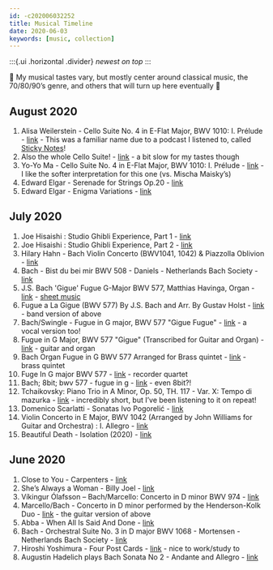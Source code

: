 ```yaml
---
id: -c202006032252
title: Musical Timeline
date: 2020-06-03
keywords: [music, collection]
---
```

:::{.ui .horizontal .divider}
*newest on top*
:::

🎵 My musical tastes vary, but mostly center around classical music, the 70/80/90’s genre, and others that will turn up here eventually 🎵

## August 2020
1. Alisa Weilerstein - Cello Suite No. 4 in E-Flat Major, BWV 1010: I. Prélude - [link](https://youtu.be/O4vZ1VYYCso) - This was a familiar name due to a podcast I listened to, called [Sticky Notes](https://stickynotespodcast.libsyn.com/)!
2. Also the whole Cello Suite! - [link](https://www.youtube.com/watch?v=dMFBpnsTSmc&list=OLAK5uy_mm7H-BTfNDloEI0pLkEEPxFPRWlGNpdSk) - a bit slow for my tastes though
3. Yo-Yo Ma - Cello Suite No. 4 in E-Flat Major, BWV 1010: I. Prélude - [link](https://youtu.be/rnjvtSShi4c) - I like the softer interpretation for this one (vs. Mischa Maisky’s)
4. Edward Elgar - Serenade for Strings Op.20 - [link](https://youtu.be/4WhN_pjhHY8)
5. Edward Elgar - Enigma Variations - [link](https://youtu.be/P2OhGH3rFi4)

## July 2020
1. Joe Hisaishi : Studio Ghibli Experience, Part 1 - [link](https://www.youtube.com/watch?v=0jZNKV5ROBM)
2. Joe Hisaishi : Studio Ghibli Experience, Part 2 - [link](https://youtu.be/FrX7tnM80M8)
3. Hilary Hahn - Bach Violin Concerto (BWV1041, 1042) & Piazzolla Oblivion - [link](https://youtu.be/nGwDSNEikFw)
4. Bach - Bist du bei mir BWV 508 - Daniels - Netherlands Bach Society - [link](https://youtu.be/i6dTpDTozmc)
5. J.S. Bach 'Gigue' Fugue G-Major BWV 577, Matthias Havinga, Organ - [link](https://youtu.be/WuoxijdFKA0) - [sheet music](https://imslp.org/wiki/Fugue_in_G_major,_BWV_577_%28Bach,_Johann_Sebastian%29)
6. Fugue a La Gigue (BWV 577) By J.S. Bach and Arr. By Gustav Holst - [link](https://youtu.be/DQU0MhiWBm4) - band version of above
7. Bach/Swingle - Fugue in G major, BWV 577 "Gigue Fugue" - [link](https://youtu.be/hPUtnaioG-0) - a vocal version too!
8. Fugue in G Major, BWV 577 "Gigue" (Transcribed for Guitar and Organ) - [link](https://youtu.be/KkOAXT88DrE) - guitar and organ
9. Bach Organ Fugue in G BWV 577 Arranged for Brass quintet - [link](https://youtu.be/QO_26QQbPM8) - brass quintet
10. Fuge In G major BWV 577 - [link](https://youtu.be/KnzD7pF398I) - recorder quartet
11. Bach; 8bit; bwv 577 - fugue in g - [link](https://youtu.be/cC-lIXb4N6Y) - even 8bit?!
12. Tchaikovsky: Piano Trio in A Minor, Op. 50, TH. 117 - Var. X: Tempo di mazurka - [link](https://youtu.be/eVuy-8_qCqI) - incredibly short, but I’ve been listening to it on repeat!
13. Domenico Scarlatti - Sonatas Ivo Pogorelić - [link](https://youtu.be/4yBQlZ06G40)
14. Violin Concerto in E Major, BWV 1042 (Arranged by John Williams for Guitar and Orchestra) : I. Allegro - [link](https://youtu.be/ve7NJWxSI2s)
15. Beautiful Death - Isolation (2020) - [link](https://youtu.be/Qy_O1YJjYug)

## June 2020
1. Close to You - Carpenters - [link](https://youtu.be/jV127kNz0hs)
2. She’s Always a Woman - Billy Joel - [link](https://youtu.be/Cx3QmqV2pHg)
3. Víkingur Ólafsson – Bach/Marcello: Concerto in D minor BWV 974 - [link](https://youtu.be/tJl7f1WGNnw)
4. Marcello/Bach - Concerto in D minor performed by the Henderson-Kolk Duo - [link](https://youtu.be/T_KV16qS9iM) - the guitar version of above
5. Abba - When All Is Said And Done - [link](https://youtu.be/tUh4u-lYEhM)
6. Bach - Orchestral Suite No. 3 in D major BWV 1068 - Mortensen - Netherlands Bach Society - [link](https://youtu.be/oqU4rF_ysQo)
7. Hiroshi Yoshimura - Four Post Cards - [link](https://youtu.be/JiHHR9I3XAc) - nice to work/study to
8. Augustin Hadelich plays Bach Sonata No 2 - Andante and Allegro - [link](https://youtu.be/8WV15SoAq3I)